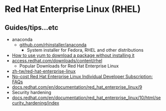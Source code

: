 # Red Hat Enterprise Linux (RHEL)

## Guides/tips...etc

* anaconda
    * [github.com/rhinstaller/anaconda](https://github.com/rhinstaller/anaconda)
        * System installer for Fedora, RHEL and other distributions
* [How to use yum to download a package without installing it](https://access.redhat.com/solutions/10154)
* [access.redhat.com/downloads/content/rhel](https://access.redhat.com/downloads/content/rhel)
    * Popular Downloads for Red Hat Enterprise Linux
* [zh-tw/red-hat-enterprise-linux](https://www.redhat.com/zh-tw/red-hat-enterprise-linux)
* [No-cost Red Hat Enterprise Linux Individual Developer Subscription: FAQs](https://developers.redhat.com/articles/faqs-no-cost-red-hat-enterprise-linux#)
* [docs.redhat.com/en/documentation/red_hat_enterprise_linux/9](https://docs.redhat.com/en/documentation/red_hat_enterprise_linux/9)
* Security hardening
* [docs.redhat.com/en/documentation/red_hat_enterprise_linux/10/html/security_hardening/index](https://docs.redhat.com/en/documentation/red_hat_enterprise_linux/10/html/security_hardening/index)